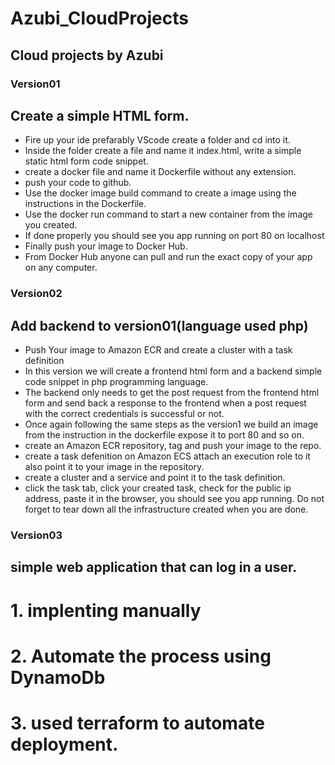 # Azubi_CloudProjects

## Cloud projects by Azubi

### Version01

## Create a simple HTML form.

- Fire up your ide prefarably VScode create a folder and cd into it.
- Inside the folder create a file and name it index.html, write a simple static html form code snippet.
- create a docker file and name it Dockerfile without any extension.
- push your code to github.
- Use the docker image build command to create a image using the instructions in the Dockerfile.
- Use the docker run command to start a new container from the image you created.
- If done properly you should see you app running on port 80 on localhost
- Finally push your image to Docker Hub.
- From Docker Hub anyone can pull and run the exact copy of your app on any computer.

### Version02

## Add backend to version01(language used php)

- Push Your image to Amazon ECR and create a cluster with a task definition
- In this version we will create a frontend html form and a backend simple code snippet in php programming language.
- The backend only needs to get the post request from the frontend html form and send back a response to the frontend when a post request with the correct credentials is successful or not.
- Once again following the same steps as the version1 we build an image from the instruction in the dockerfile expose it to port 80 and so on.
- create an Amazon ECR repository, tag and push your image to the repo.
- create a task defenition on Amazon ECS attach an execution role to it also point it to your image in the repository.
- create a cluster and a service and point it to the task definition.
- click the task tab, click your created task, check for the public ip address, paste it in the browser, you should see you app running. Do not forget to tear down all the infrastructure created when you are done.

### Version03

## simple web application that can log in a user.

# 1. implenting manually

# 2. Automate the process using DynamoDb

# 3. used terraform to automate deployment.
